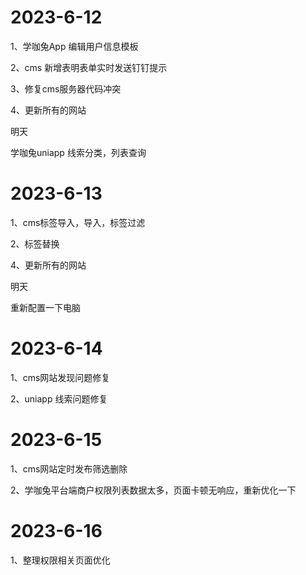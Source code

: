 # 2023-6-12

1、学咖兔App 编辑用户信息模板

2、cms 新增表明表单实时发送钉钉提示

3、修复cms服务器代码冲突

4、更新所有的网站

明天

学咖兔uniapp 线索分类，列表查询



# 2023-6-13

1、cms标签导入，导入，标签过滤

2、标签替换

4、更新所有的网站

明天

重新配置一下电脑

# 2023-6-14

1、cms网站发现问题修复

2、uniapp 线索问题修复



# 2023-6-15

1、cms网站定时发布筛选删除

2、学咖兔平台端商户权限列表数据太多，页面卡顿无响应，重新优化一下



# 2023-6-16

1、整理权限相关页面优化

